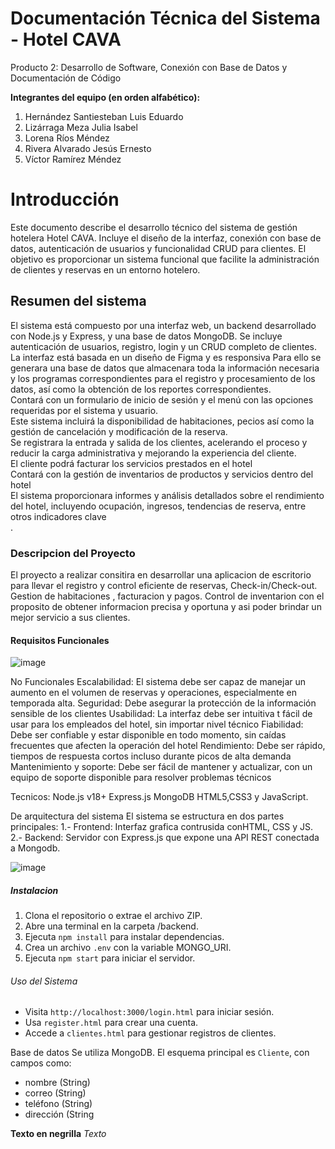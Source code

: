 # Documentación Técnica del Sistema - Hotel CAVA
Producto 2: Desarrollo de Software, Conexión con Base de Datos y Documentación de Código

**Integrantes del equipo (en orden alfabético):**
1. Hernández Santiesteban Luis Eduardo
2. Lizárraga Meza Julia Isabel
3. Lorena Ríos Méndez
4. Rivera Alvarado Jesús Ernesto
5. Víctor Ramírez Méndez 

# Introducción
Este documento describe el desarrollo técnico del sistema de gestión hotelera Hotel CAVA. Incluye el diseño de la interfaz, conexión con base de datos, autenticación de usuarios y funcionalidad CRUD para clientes. El objetivo es proporcionar un sistema funcional que facilite la administración de clientes y reservas en un entorno hotelero.

## Resumen del sistema 
El sistema está compuesto por una interfaz web, un backend desarrollado con Node.js y Express, y una base de datos MongoDB. Se incluye autenticación de usuarios, registro, login y un CRUD completo de clientes. La interfaz está basada en un diseño de Figma y es responsiva
Para ello se generara una base de datos que almacenara toda la información necesaria y los programas correspondientes para el registro y procesamiento de los datos, así como la obtención de los reportes correspondientes. 	
Contará con un formulario de inicio de sesión y el menú con las opciones requeridas por el sistema y usuario.										
Este sistema incluirá la disponibilidad de habitaciones, pecios así como la gestión de cancelación y modificación de la reserva.									
Se registrara la entrada y salida de los clientes, acelerando el proceso y reducir la carga administrativa y mejorando la experiencia del cliente.								
El cliente podrá facturar los servicios prestados en el hotel 														
Contará con la gestión de inventarios de productos y servicios dentro del hotel 												
El sistema proporcionara informes y análisis detallados sobre el rendimiento del hotel, incluyendo ocupación, ingresos, tendencias de reserva, entre otros indicadores clave					
.

### Descripcion del Proyecto
El proyecto a realizar consitira en desarrollar una aplicacion de escritorio para llevar el registro y control eficiente de reservas, Check-in/Check-out. Gestion de habitaciones , facturacion y pagos. 
Control de inventarion con el proposito de obtener informacion precisa y oportuna y asi poder brindar un mejor servicio a sus clientes.
#### Requisitos  Funcionales 

  ![image](https://github.com/user-attachments/assets/de4cf5ad-52b6-4355-90b5-8dc38b7e31df)



  No Funcionales 
  Escalabilidad: El sistema debe ser capaz de manejar un aumento en el volumen de reservas y operaciones, especialmente en temporada alta.
  Seguridad:     Debe asegurar la protección de la información sensible de los clientes 
  Usabilidad:    La interfaz debe ser intuitiva t fácil de usar para los empleados del hotel, sin importar nivel técnico 
  Fiabilidad:    Debe ser confiable y estar disponible en todo momento, sin caídas frecuentes que afecten la operación del hotel
  Rendimiento:   Debe ser rápido, tiempos de respuesta cortos incluso durante picos de alta demanda
  Mantenimiento y soporte: Debe ser fácil de mantener y actualizar, con un equipo de soporte disponible para resolver problemas técnicos 



  Tecnicos: Node.js v18+
            Express.js
            MongoDB
            HTML5,CSS3 y JavaScript.
            

  De arquitectura del sistema 
            El sistema se estructura en dos partes principales: 
  1.- Frontend: Interfaz grafica contrusida conHTML, CSS y JS.
  2.- Backend:  Servidor con Express.js que expone una API REST conectada a Mongodb.

  

  ![image](https://github.com/user-attachments/assets/175c4349-fc4f-423b-98de-566f0c216de3)

  
##### Instalacion 
1. Clona el repositorio o extrae el archivo ZIP.
2. Abre una terminal en la carpeta /backend.
3. Ejecuta `npm install` para instalar dependencias.
4. Crea un archivo `.env` con la variable MONGO_URI.
5. Ejecuta `npm start` para iniciar el servidor.
   
###### Uso del Sistema
- Visita `http://localhost:3000/login.html` para iniciar sesión.
- Usa `register.html` para crear una cuenta.
- Accede a `clientes.html` para gestionar registros de clientes.


Base de datos
Se utiliza MongoDB. El esquema principal es `Cliente`, con campos como:
- nombre (String)
- correo (String)
- teléfono (String)
- dirección (String





 


**Texto en negrilla**
_Texto_
